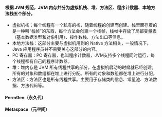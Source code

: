 #### 根据 JVM 规范，JVM 内存共分为虚拟机栈、堆、方法区、程序计数器、本地方法栈五个部分。
- 虚拟机栈：每个线程有一个私有的栈，随着线程的创建而创建。栈里面存着的是一种叫“栈帧”的东西，每个方法会创建一个栈帧，栈帧中存放了局部变量表（基本数据类型和对象引用）、操作数栈、方法出口等信息。
- 本地方法栈：这部分主要与虚拟机用到的 Native 方法相关，一般情况下， Java 应用程序员并不需要关心这部分的内容。
- PC 寄存器：PC 寄存器，也叫程序计数器，JVM支持多个线程同时运行，每个线程都有自己的程序计数器。
- 堆：堆内存是 JVM 所有线程共享的部分，在虚拟机启动的时候就已经创建。所有的对象和数组都在堆上进行分配。所有的对象和数组都在堆上进行分配。
- 方法区：方法区也是所有线程共享。主要用于存储类的信息、常量池、方法数据、方法代码等。

#### PermGen（永久代）
#### Metaspace（元空间）
